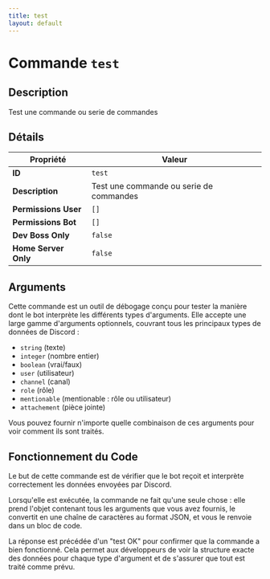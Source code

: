 ```yaml
---
title: test
layout: default
---
```


# Commande `test`

## Description

Test une commande ou serie de commandes

## Détails

| Propriété | Valeur |
| --- | --- |
| **ID** | `test` |
| **Description** | Test une commande ou serie de commandes |
| **Permissions User** | `[]` |
| **Permissions Bot** | `[]` |
| **Dev Boss Only** | `false` |
| **Home Server Only** | `false` |

## Arguments

Cette commande est un outil de débogage conçu pour tester la manière dont le bot interprète les différents types d'arguments. Elle accepte une large gamme d'arguments optionnels, couvrant tous les principaux types de données de Discord :

-   `string` (texte)
-   `integer` (nombre entier)
-   `boolean` (vrai/faux)
-   `user` (utilisateur)
-   `channel` (canal)
-   `role` (rôle)
-   `mentionable` (mentionable : rôle ou utilisateur)
-   `attachement` (pièce jointe)

Vous pouvez fournir n'importe quelle combinaison de ces arguments pour voir comment ils sont traités.

## Fonctionnement du Code

Le but de cette commande est de vérifier que le bot reçoit et interprète correctement les données envoyées par Discord.

Lorsqu'elle est exécutée, la commande ne fait qu'une seule chose : elle prend l'objet contenant tous les arguments que vous avez fournis, le convertit en une chaîne de caractères au format JSON, et vous le renvoie dans un bloc de code.

La réponse est précédée d'un "test OK" pour confirmer que la commande a bien fonctionné. Cela permet aux développeurs de voir la structure exacte des données pour chaque type d'argument et de s'assurer que tout est traité comme prévu.
